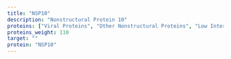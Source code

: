 ```yaml
---
title: "NSP10"
description: "Nonstructural Protein 10"
proteins: ["Viral Proteins", "Other Nonstructural Proteins", "Low Interest Proteins"]
proteins_weight: 110
target: ""
protein: "NSP10"
---
```


